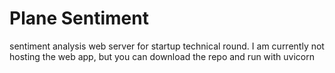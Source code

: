 # Plane Sentiment
sentiment analysis web server for startup technical round. I am currently not hosting the web app, but you can download the repo and run with uvicorn
